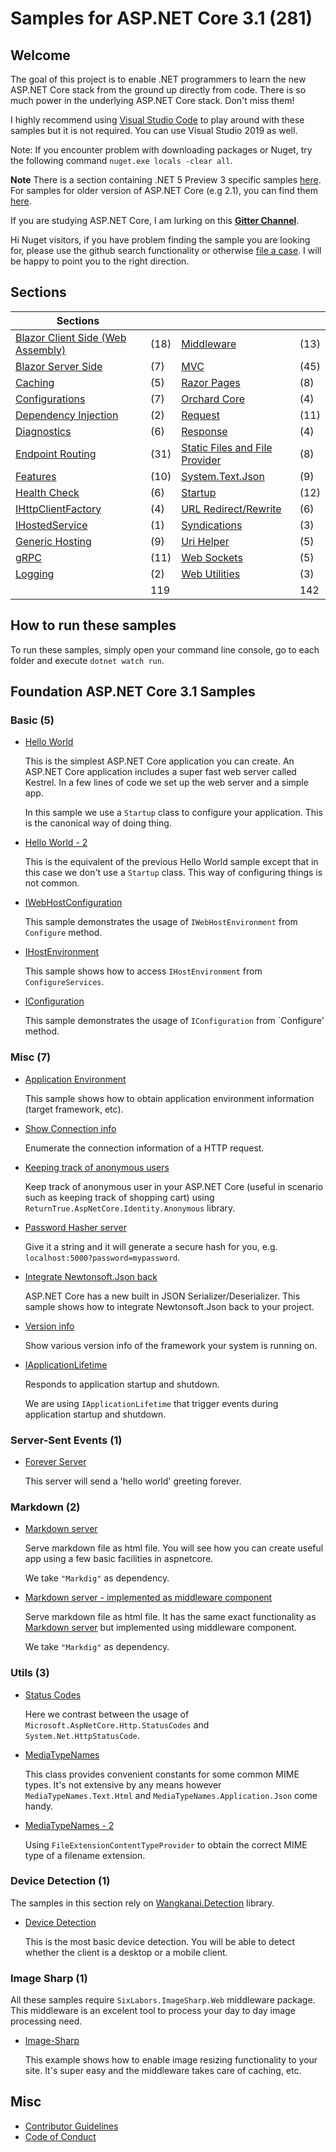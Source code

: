 # Samples for ASP.NET Core 3.1 (281)

## Welcome

The goal of this project is to enable .NET programmers to learn the new ASP.NET Core stack from the ground up directly from code. There is so much power in the underlying ASP.NET Core stack. Don't miss them!

I highly recommend using [Visual Studio Code](https://code.visualstudio.com/) to play around with these samples but it is not required. You can use Visual Studio 2019 as well.

Note: If you encounter problem with downloading packages or Nuget, try the following command `nuget.exe locals -clear all`.

**Note** There is a section containing .NET 5 Preview 3 specific samples [here](/projects/5-0). For samples for older version of ASP.NET Core (e.g 2.1), you can find them [here](https://github.com/dodyg/practical-aspnetcore/tree/master).

If you are studying ASP.NET Core, I am lurking on this **[Gitter Channel](https://gitter.im/DotNetStudyGroup/aspnetcore)**.

Hi Nuget visitors, if you have problem finding the sample you are looking for, please use the github search functionality or otherwise [file a case](https://github.com/dodyg/practical-aspnetcore/issues). I will be happy to point you to the right direction.


## Sections

| Sections                                                        |      |                                                           |      |
|-----------------------------------------------------------------|------|-----------------------------------------------------------|------|
| [Blazor Client Side (Web Assembly)](/projects/blazor/README.md) | (18) | [Middleware](/projects/middleware)                        | (13) |
| [Blazor Server Side](/projects/blazor-ss)                       | (7)  | [MVC](/projects/mvc)                                      | (45) |
| [Caching](/projects/caching)                                    | (5)  | [Razor Pages](/projects/razor-pages)                      | (8)  |
| [Configurations](/projects/configurations)                      | (7)  | [Orchard Core](/projects/orchard-core)                    | (4)  |
| [Dependency Injection](/projects/dependency-injection/)         | (2)  | [Request](/projects/request)                              | (11) |
| [Diagnostics](/projects/diagnostics)                            | (6)  | [Response](/projects/response)                            | (4)  |
| [Endpoint Routing](/projects/endpoint-routing)                  | (31) | [Static Files and File Provider](/projects/file-provider) | (8)  |
| [Features](/projects/features)                                  | (10) | [System.Text.Json](/projects/json)                        | (9)  |
| [Health Check](/projects/health-check)                          | (6)  | [Startup](/projects/startup)                              | (12) |
| [IHttpClientFactory](/projects/httpclientfactory)               | (4)  | [URL Redirect/Rewrite](/projects/rewrite)                 | (6)  |
| [IHostedService](/projects/ihosted-service)                     | (1)  | [Syndications](/projects/syndications)                    | (3)  |
| [Generic Hosting](/projects/generic-host)                       | (9)  | [Uri Helper](/projects/uri-helper)                        | (5)  |
| [gRPC](/projects/grpc)                                          | (11) | [Web Sockets](/projects/web-sockets)                      | (5)  |
| [Logging](/projects/logging)                                    | (2)  | [Web Utilities](/projects/web-utilities)                  | (3)  |
|                                                                 | 119  |                                                           | 142  |
## How to run these samples

To run these samples, simply open your command line console,  go to each folder and execute `dotnet watch run`.

## Foundation ASP.NET Core 3.1 Samples

### Basic (5)

* [Hello World](/projects/basic/hello-world)

  This is the simplest ASP.NET Core application you can create. An ASP.NET Core application includes a super fast web server called Kestrel. In a few lines of code we set up the web server and a simple app.

  In this sample we use a `Startup` class to configure your application. This is the canonical way of doing thing.
  
* [Hello World - 2](/projects/basic/hello-world-2)

  This is the equivalent of the previous Hello World sample except that in this case we don't use a `Startup` class. This way of configuring things is not common.  

* [IWebHostConfiguration](/projects/basic/i-webhost-environment)

  This sample demonstrates the usage of `IWebHostEnvironment` from `Configure` method.

* [IHostEnvironment](/projects/basic/i-host-environment)

  This sample shows how to access `IHostEnvironment` from `ConfigureServices`. 

* [IConfiguration](/projects/basic/iconfiguration)

  This sample demonstrates the usage of `IConfiguration` from `Configure' method.

### Misc (7)
* [Application Environment](/projects/application-environment)

  This sample shows how to obtain application environment information (target framework, etc).
  
* [Show Connection info](/projects/connection-info)

  Enumerate the connection information of a HTTP request.

* [Keeping track of anonymous users](/projects/anonymous-id)

  Keep track of anonymous user in your ASP.NET Core (useful in scenario such as keeping track of shopping cart) using `ReturnTrue.AspNetCore.Identity.Anonymous` library.

* [Password Hasher server](/projects/password-hasher)

  Give it a string and it will generate a secure hash for you, e.g. ```localhost:5000?password=mypassword```.

* [Integrate Newtonsoft.Json back](/projects/newtonsoft-json)

  ASP.NET Core has a new built in JSON Serializer/Deserializer. This sample shows how to integrate Newtonsoft.Json back to your project.

* [Version info](/projects/version)
 
  Show various version info of the framework your system is running on.

* [IApplicationLifetime](/projects/i-application-lifetime)

  Responds to application startup and shutdown.

  We are using ```IApplicationLifetime``` that trigger events during application startup and shutdown.

### Server-Sent Events (1)

* [Forever Server](/projects/sse)

  This server will send a 'hello world' greeting forever.

### Markdown (2)

* [Markdown server](/projects/markdown-server)

  Serve markdown file as html file. You will see how you can create useful app using a few basic facilities in aspnetcore.

  We take ```"Markdig"``` as dependency. 
    
* [Markdown server - implemented as middleware component](/projects/markdown-server-middleware)

  Serve markdown file as html file. It has the same exact functionality as [Markdown server](/projects/markdown-server) but implemented using middleware component.

  We take ```"Markdig"``` as dependency. 

### Utils (3)

* [Status Codes](/projects/http-status-codes)

  Here we contrast between the usage of `Microsoft.AspNetCore.Http.StatusCodes` and `System.Net.HttpStatusCode`.

* [MediaTypeNames](/projects/media-type-names)

  This class provides convenient constants for some common MIME types. It's not extensive by any means however `MediaTypeNames.Text.Html` and `MediaTypeNames.Application.Json` come handy.  

* [MediaTypeNames - 2](/projects/media-type-names-2)

  Using `FileExtensionContentTypeProvider` to obtain the correct MIME type of a filename extension.

### Device Detection (1)
  
The samples in this section rely on [Wangkanai.Detection](https://github.com/wangkanai/Detection) library.

* [Device Detection](/projects/device-detection)

  This is the most basic device detection. You will be able to detect whether the client is a desktop or a mobile client.


### Image Sharp (1)

  All these samples require `SixLabors.ImageSharp.Web` middleware package. This middleware is an excelent tool to process your day to day image processing need.

  * [Image-Sharp](/projects/image-sharp)

    This example shows how to enable image resizing functionality to your site. It's super easy and the middleware takes care of caching, etc.


## Misc

* [Contributor Guidelines](https://github.com/dodyg/practical-aspnetcore/blob/master/CONTRIBUTING.md)
* [Code of Conduct](https://github.com/dodyg/practical-aspnetcore/blob/master/CODE_OF_CONDUCT.md)